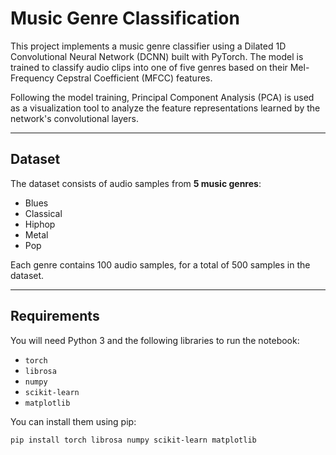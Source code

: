 # Music Genre Classification 

This project implements a music genre classifier using a Dilated 1D Convolutional Neural Network (DCNN) built with PyTorch. The model is trained to classify audio clips into one of five genres based on their Mel-Frequency Cepstral Coefficient (MFCC) features.

Following the model training, Principal Component Analysis (PCA) is used as a visualization tool to analyze the feature representations learned by the network's convolutional layers.

---

## Dataset

The dataset consists of audio samples from **5 music genres**:
* Blues
* Classical
* Hiphop
* Metal
* Pop

Each genre contains 100 audio samples, for a total of 500 samples in the dataset.

---

## Requirements

You will need Python 3 and the following libraries to run the notebook:

* `torch`
* `librosa`
* `numpy`
* `scikit-learn`
* `matplotlib`

You can install them using pip:
```bash
pip install torch librosa numpy scikit-learn matplotlib
